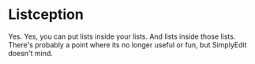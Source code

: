 # Listception

Yes. Yes, you can put lists inside your lists. And lists inside those lists. There's probably a point where its no longer useful or fun, but SimplyEdit doesn't mind.

